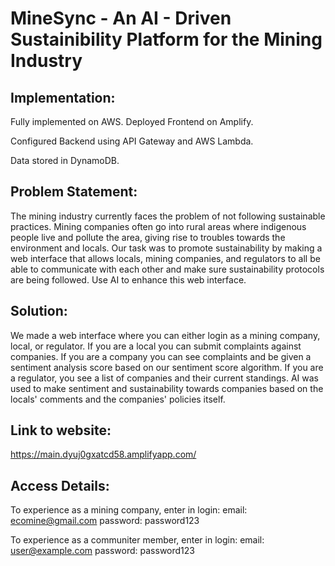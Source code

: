 # MineSync - An AI - Driven Sustainibility Platform for the Mining Industry

## Implementation:
Fully implemented on AWS. Deployed Frontend on Amplify.

Configured Backend using API Gateway and AWS Lambda.

Data stored in DynamoDB.

## Problem Statement:
The mining industry currently faces the problem of not following sustainable practices. Mining companies often go into rural areas where indigenous people live and pollute the area, giving rise to troubles towards the environment and locals. Our task was to promote sustainability by making a web interface that allows locals, mining companies, and regulators to all be able to communicate with each other and make sure sustainability protocols are being followed. Use AI to enhance this web interface.

## Solution:
We made a web interface where you can either login as a mining company, local, or regulator. If you are a local you can submit complaints against companies. If you are a company you can see complaints and be given a sentiment analysis score based on our sentiment score algorithm. If you are a regulator, you see a list of companies and their current standings. AI was used to make sentiment and sustainability towards companies based on the locals' comments and the companies' policies itself.

## Link to website:
https://main.dyuj0gxatcd58.amplifyapp.com/

## Access Details:
To experience as a mining company, enter in login:
email: ecomine@gmail.com
password: password123

To experience as a communiter member, enter in login:
email: user@example.com
password: password123
